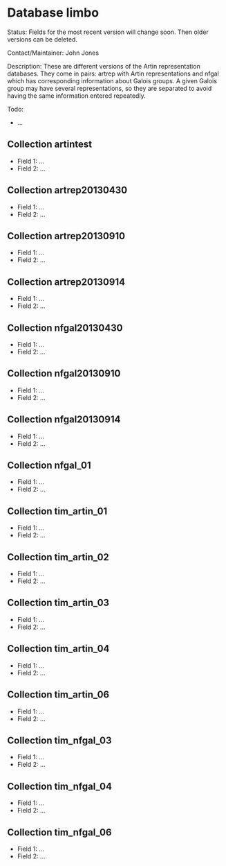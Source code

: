 # Database limbo

Status: Fields for the most recent version will change soon.  Then older versions can be deleted.

Contact/Maintainer: John Jones

Description: These are different versions of the Artin representation databases.  They come in pairs: artrep with Artin representations and nfgal which has corresponding information about Galois groups.  A given Galois group may have several representations, so they are separated to avoid having the same information entered repeatedly.

Todo:
* ...


## Collection artintest
* Field 1: ...
* Field 2: ...

## Collection artrep20130430
* Field 1: ...
* Field 2: ...

## Collection artrep20130910
* Field 1: ...
* Field 2: ...

## Collection artrep20130914
* Field 1: ...
* Field 2: ...

## Collection nfgal20130430
* Field 1: ...
* Field 2: ...

## Collection nfgal20130910
* Field 1: ...
* Field 2: ...

## Collection nfgal20130914
* Field 1: ...
* Field 2: ...

## Collection nfgal_01
* Field 1: ...
* Field 2: ...

## Collection tim_artin_01
* Field 1: ...
* Field 2: ...

## Collection tim_artin_02
* Field 1: ...
* Field 2: ...

## Collection tim_artin_03
* Field 1: ...
* Field 2: ...

## Collection tim_artin_04
* Field 1: ...
* Field 2: ...

## Collection tim_artin_06
* Field 1: ...
* Field 2: ...

## Collection tim_nfgal_03
* Field 1: ...
* Field 2: ...

## Collection tim_nfgal_04
* Field 1: ...
* Field 2: ...

## Collection tim_nfgal_06
* Field 1: ...
* Field 2: ...

